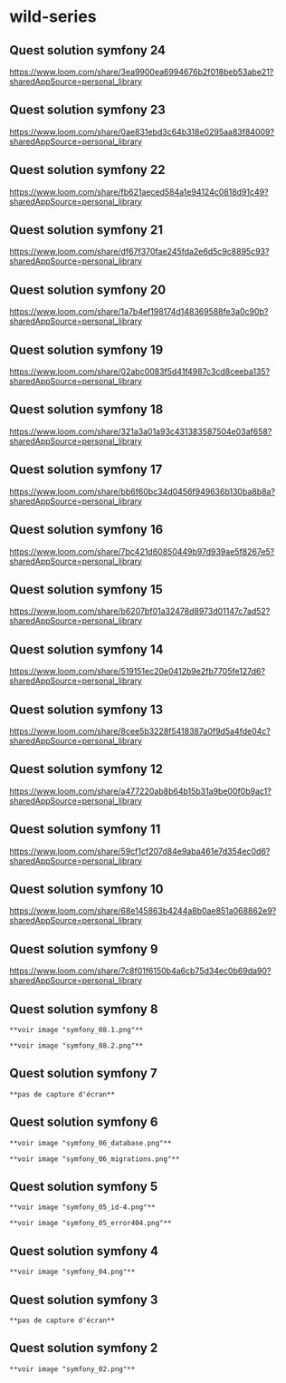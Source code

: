 # wild-series

## Quest solution symfony 24

https://www.loom.com/share/3ea9900ea6994676b2f018beb53abe21?sharedAppSource=personal_library

## Quest solution symfony 23

https://www.loom.com/share/0ae831ebd3c64b318e0295aa83f84009?sharedAppSource=personal_library

## Quest solution symfony 22

https://www.loom.com/share/fb621aeced584a1e94124c0818d91c49?sharedAppSource=personal_library

## Quest solution symfony 21

https://www.loom.com/share/df67f370fae245fda2e6d5c9c8895c93?sharedAppSource=personal_library

## Quest solution symfony 20

https://www.loom.com/share/1a7b4ef198174d148369588fe3a0c90b?sharedAppSource=personal_library

## Quest solution symfony 19

https://www.loom.com/share/02abc0083f5d41f4987c3cd8ceeba135?sharedAppSource=personal_library

## Quest solution symfony 18

https://www.loom.com/share/321a3a01a93c431383587504e03af658?sharedAppSource=personal_library

## Quest solution symfony 17

https://www.loom.com/share/bb6f60bc34d0456f949636b130ba8b8a?sharedAppSource=personal_library

## Quest solution symfony 16

https://www.loom.com/share/7bc421d60850449b97d939ae5f8267e5?sharedAppSource=personal_library

## Quest solution symfony 15

https://www.loom.com/share/b6207bf01a32478d8973d01147c7ad52?sharedAppSource=personal_library

## Quest solution symfony 14

https://www.loom.com/share/519151ec20e0412b9e2fb7705fe127d6?sharedAppSource=personal_library

## Quest solution symfony 13

https://www.loom.com/share/8cee5b3228f5418387a0f9d5a4fde04c?sharedAppSource=personal_library

## Quest solution symfony 12

https://www.loom.com/share/a477220ab8b64b15b31a9be00f0b9ac1?sharedAppSource=personal_library

## Quest solution symfony 11

https://www.loom.com/share/59cf1cf207d84e9aba461e7d354ec0d6?sharedAppSource=personal_library

## Quest solution symfony 10

https://www.loom.com/share/68e145863b4244a8b0ae851a068862e9?sharedAppSource=personal_library

## Quest solution symfony 9

https://www.loom.com/share/7c8f01f6150b4a6cb75d34ec0b69da90?sharedAppSource=personal_library

## Quest solution symfony 8

    **voir image "symfony_08.1.png"**

    **voir image "symfony_08.2.png"**

## Quest solution symfony 7

    **pas de capture d'écran**

## Quest solution symfony 6

    **voir image "symfony_06_database.png"**

    **voir image "symfony_06_migrations.png"**

## Quest solution symfony 5

    **voir image "symfony_05_id-4.png"**

    **voir image "symfony_05_error404.png"**

## Quest solution symfony 4

    **voir image "symfony_04.png"**

## Quest solution symfony 3

    **pas de capture d'écran**

## Quest solution symfony 2

    **voir image "symfony_02.png"**